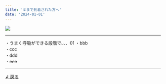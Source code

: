 ```yaml
---
title: '②まで到着された方へ'
date: '2024-01-01'
---
```

![](/images/2-0.jpg)
***
・うまく呼吸ができる段階で、、、01 
・bbb  
・ccc  
・ddd  
・eee  
***
[ ↲ 戻る ](https://01234567890.thebase.in/about)
